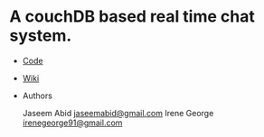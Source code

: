 # A couchDB based real time chat system.

* [Code](https://github.com/jaseemabid/fooChat/)

* [Wiki](https://github.com/jaseemabid/fooChat/Wiki)

* Authors

	Jaseem Abid <jaseemabid@gmail.com>
	Irene George <irenegeorge91@gmail.com>
